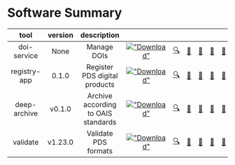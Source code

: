 
Software Summary
================

|tool|version|description|||||||
| :---: | :---: | :---: | :---: | :---: | :---: | :---: | :---: | :---: |
|doi-service|None|Manage DOIs|[!["Download"]( https://github.githubassets.com/images/icons/emoji/unicode/1f4be.png "Download")](https://github.com/NASA-PDS/pds-doi-service/releases/tag/None)|[:mag:](https://nasa-pds.github.io/pds-doi-service "USER'S MANUAL")|[:footprints:](https://www.gnupg.org/gph/en/manual/r1943.html "CHANGELOG")|[:unicorn:](https://en.wikipedia.org/wiki/Void_(astronomy) "REQUIREMENTS")|[:scroll:](https://raw.githubusercontent.com/NASA-PDS/pds-doi-service/master/LICENSE.txt "LICENSE")|[:pencil:](https://github.com/NASA-PDS/pds-doi-service/issues/new/choose "FEEDBACK")|
|registry-app|0.1.0|Register PDS digital products|[!["Download"]( https://github.githubassets.com/images/icons/emoji/unicode/1f4be.png "Download")](https://github.com/NASA-PDS/pds-registry-app/releases/tag/0.1.0)|[:mag:](https://nasa-pds.github.io/pds-registry-app "USER'S MANUAL")|[:footprints:](http://nasa-pds.github.io/pds-registry-app/CHANGELOG.html#010-2020-03-31 "CHANGELOG")|[:unicorn:](https://en.wikipedia.org/wiki/Void_(astronomy) "REQUIREMENTS")|[:scroll:](https://raw.githubusercontent.com/NASA-PDS/pds-registry-app/master/LICENSE.txt "LICENSE")|[:pencil:](https://github.com/NASA-PDS/pds-registry-app/issues/new/choose "FEEDBACK")|
|deep-archive|v0.1.0|Archive according to OAIS standards|[!["Download"]( https://github.githubassets.com/images/icons/emoji/unicode/1f4be.png "Download")](https://github.com/NASA-PDS/pds-deep-archive/releases/tag/v0.1.0)|[:mag:](https://nasa-pds.github.io/pds-deep-archive "USER'S MANUAL")|[:footprints:](http://nasa-pds.github.io/pds-deep-archive/CHANGELOG.html#v0.1.0-2020-04-24 "CHANGELOG")|[:unicorn:](https://en.wikipedia.org/wiki/Void_(astronomy) "REQUIREMENTS")|[:scroll:](https://raw.githubusercontent.com/NASA-PDS/pds-deep-archive/master/LICENSE.txt "LICENSE")|[:pencil:](https://github.com/NASA-PDS/pds-deep-archive/issues/new/choose "FEEDBACK")|
|validate|v1.23.0|Validate PDS formats|[!["Download"]( https://github.githubassets.com/images/icons/emoji/unicode/1f4be.png "Download")](https://github.com/NASA-PDS/validate/releases/tag/v1.23.0)|[:mag:](https://nasa-pds.github.io/validate "USER'S MANUAL")|[:footprints:](http://nasa-pds.github.io/validate/CHANGELOG.html#v1230-2020-05-08 "CHANGELOG")|[:unicorn:](https://en.wikipedia.org/wiki/Void_(astronomy) "REQUIREMENTS")|[:scroll:](https://raw.githubusercontent.com/NASA-PDS/validate/master/LICENSE.txt "LICENSE")|[:pencil:](https://github.com/NASA-PDS/validate/issues/new/choose "FEEDBACK")|
